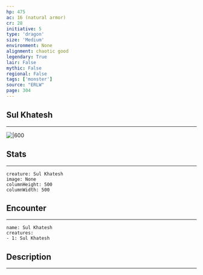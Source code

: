 ```yaml
---
hp: 475
ac: 16 (natural armor)
cr: 28
initiative: 5
type: 'dragon'    
size: 'Medium'
environment: None
alignment: chaotic good
legendary: True
lair: False
mythic: False
regional: False
tags: ['monster']
source: "ERLW"
page: 304
---
```


## Sul Khatesh
---

![|600](D:/Program%20Files/5e.tools/img/bestiary/ERLW/Sul%20Khatesh.png)

## Stats
---

```statblock
creature: Sul Khatesh
image: None
columnHeight: 500
columnWidth: 500
```

## Encounter
---

```encounter-table
name: Sul Khatesh
creatures:
- 1: Sul Khatesh
```

## Description
---




